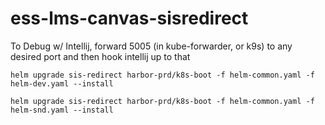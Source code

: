 # ess-lms-canvas-sisredirect

To Debug w/ Intellij, forward 5005 (in kube-forwarder, or k9s) to any desired port and then hook intellij up to that

```
helm upgrade sis-redirect harbor-prd/k8s-boot -f helm-common.yaml -f helm-dev.yaml --install
```

```
helm upgrade sis-redirect harbor-prd/k8s-boot -f helm-common.yaml -f helm-snd.yaml --install
```